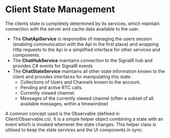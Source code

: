 # Client State Management
The clients state is completely determined by its services, which maintain connection with the server and cache data available to the user. 
* The **ChatApiService** is responsible of managing the users session (enabling communication with the Api in the first place) and wrapping Http requests to the Api in a simplified interface for other services and components.
* The **ChatHubService** maintains connection to the SignalR hub and provides C# events for SignalR events
* The **ChatStateService** maintains all other state information known to the client and provides interfaces for manipulating this state.
    * Collections of Users and Channels known to the account.
    * Pending and active RTC calls.
    * Currently viewed channel.
    * Messages of the currently viewed channel (often a subset of all available messages, within a timewindow)

A common concept used is the Observable (defined in Client/Observable.cs). It is a simple helper object combining a state with an event which is invoked whenever the state changes. This helper class is utilised to keep the state services and the UI components in sync.
